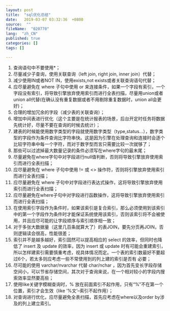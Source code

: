 ```yaml
---
layout: post
title:  "sql优化总结"
date:   2019-03-07 03:32:36  +0800
source:  ""
fileName:  "020770"
lang:  "zh_CN"
published: true
categories: []
tags: []

---
```


1. 查询语句中不要使用*；
2. 尽量减少子查询，使用关联查询（left join, right join, inner join）代替；
3. 减少使用IN或者NOT IN，使用exists,not exists或者关联查询语句代替；
4. 应尽量避免在 where 子句中使用 or 来连接条件，如果一个字段有索引，一个字段没有索引，将导致引擎放弃使用索引而进行全表扫描，尽量用union或者union all代替(在确认没有重复数据或者不用剔除重复数据时，union all会更好)；
5. 合理的增加冗余的字段（减少表的关联查询）；
6. 增加中间表进行优化（这个主要是在统计报表的场景，后台开定时任务将数据先统计好，尽量不要在查询的时候去统计）；
7. 建表的时候能使用数字类型的字段就使用数字类型（type,status…），数字类型的字段作为条件查询比字符串快。这是因为引擎在处理查询和连接时会逐个比较字符串中每一个字符，而对于数字型而言只需要比较一次就够了；
8. 那些可以过滤掉最大数量记录的条件必须写在where字句的最末尾；
9. 尽量避免在where字句中对字段进行null值判断，否则将导致引擎放弃使用索引而进行全表扫描；
10. 应尽量避免在 where 子句中使用 != 或 <> 操作符，否则将引擎放弃使用索引而进行全表扫描；
11. 应尽量避免在 where 子句中对字段进行表达式操作，这将导致引擎放弃使用索引而进行全表扫描；
12. 应尽量避免在where子句中对字段进行函数操作，这将导致引擎放弃使用索引而进行全表扫描；
13. 在使用索引字段作为条件时，如果该索引是复合索引，那么必须使用到该索引中的第一个字段作为条件时才能保证系统使用该索引，否则该索引将不会被使用，并且应尽可能的让字段顺序与索引顺序相一致；
14. 对于多张大数据量（这里几百条就算大了）的表JOIN，要先分页再JOIN，否则逻辑读会很高，性能很差；
15. 索引并不是越多越好，索引固然可以提高相应的 select 的效率，但同时也降低了 insert 及 update 的效率，因为 insert 或 update 时有可能会重建索引，所以怎样建索引需要慎重考虑，视具体情况而定。一个表的索引数最好不要超过6个，若太多则应考虑一些不常使用到的列上建的索引是否有 必要；
16. 尽可能的使用 varchar/nvarchar 代替 char/nchar ，因为首先变长字段存储空间小，可以节省存储空间，其次对于查询来说，在一个相对较小的字段内搜索效率显然要高些；
17. 使用like关键字模糊查询时，% 放在前面索引不起作用，只有“%”不在第一个位置，索引才会生效（like ‘%文’–索引不起作用）；
18. 对查询进行优化，应尽量避免全表扫描，首先应考虑在where以及order by涉及的列上建立索引。
